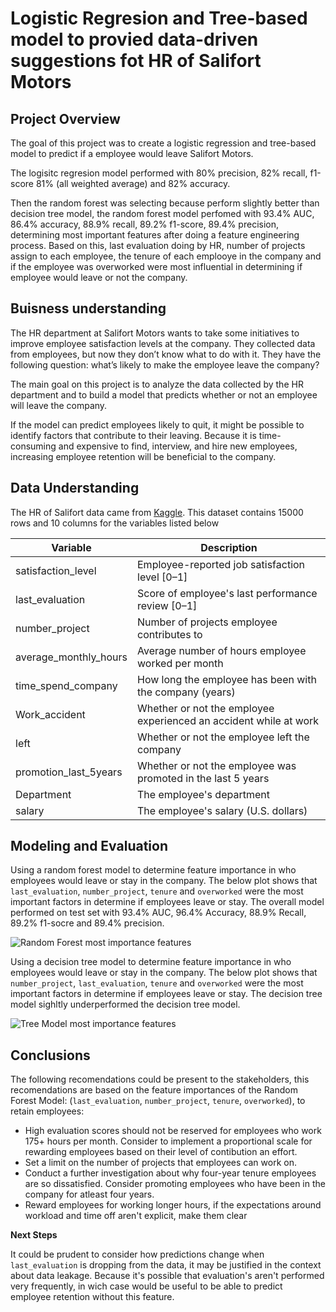 # Logistic Regresion and Tree-based model to provied data-driven suggestions fot HR of Salifort Motors

## Project Overview
The goal of this project was to create a logistic regression and tree-based model to predict if a employee would leave Salifort Motors. 

The logisitc regresion model performed with 80% precision, 82% recall, f1-score 81% (all weighted average) and 82% accuracy. 

Then the random forest was selecting because perform slightly better than decision tree model, the random forest model perfomed with 93.4% AUC, 86.4% accuracy, 88.9% recall, 89.2% f1-score, 89.4% precision, determining most important features after doing a feature engineering process. Based on this, last evaluation doing by HR, number of projects assign to each employee, the tenure of each emplooye in the company and if the employee was overworked were most influential in determining if employee would leave or not the company.


## Buisness understanding

The HR department at Salifort Motors wants to take some initiatives to improve employee satisfaction levels at the company. They collected data from employees, but now they don’t know what to do with it. They have the following question: what’s likely to make the employee leave the company?

The main goal on this project is to analyze the data collected by the HR department and to build a model that predicts whether or not an employee will leave the company.

If the model can predict employees likely to quit, it might be possible to identify factors that contribute to their leaving. Because it is time-consuming and expensive to find, interview, and hire new employees, increasing employee retention will be beneficial to the company.

## Data Understanding

The HR of Salifort data came from [Kaggle](https://www.kaggle.com/datasets/mfaisalqureshi/hr-analytics-and-job-prediction?select=HR_comma_sep.csv). This dataset contains 15000 rows and 10 columns for the variables listed below

Variable  |Description |
-----|-----|
satisfaction_level|Employee-reported job satisfaction level [0&ndash;1]|
last_evaluation|Score of employee's last performance review [0&ndash;1]|
number_project|Number of projects employee contributes to|
average_monthly_hours|Average number of hours employee worked per month|
time_spend_company|How long the employee has been with the company (years)
Work_accident|Whether or not the employee experienced an accident while at work
left|Whether or not the employee left the company
promotion_last_5years|Whether or not the employee was promoted in the last 5 years
Department|The employee's department
salary|The employee's salary (U.S. dollars)

## Modeling and Evaluation

Using a random forest model to determine feature importance in who employees would leave or stay in the company. The below plot shows that `last_evaluation`, `number_project`, `tenure` and `overworked` were the most important factors in determine if employees leave or stay. The overall model performed on test set with 93.4% AUC, 96.4% Accuracy, 88.9% Recall, 89.2% f1-socre and 89.4% precision.

![Random Forest most importance features](https://github.com/CameVibes/Project-SM/assets/134762914/a81abab6-4ace-4d01-9d1f-4e87384258bd)

Using a decision tree model to determine feature importance in who employees would leave or stay in the company. The below plot shows that `number_project`, `last_evaluation`, `tenure` and `overworked` were the most important factors in determine if employees leave or stay. The decision tree model sighltly underperformed the decision tree model.

![Tree Model most importance features](https://github.com/CameVibes/Project-SM/assets/134762914/6ee44d6b-4b54-4b5c-bd3d-c1ac2262b778)


## Conclusions

The following recomendations could be present to the stakeholders, this recomendations are based on the feature importances of the Random Forest Model: (`last_evaluation`, `number_project`, `tenure`, `overworked`), to retain employees:

* High evaluation scores should not be reserved for employees who work 175+ hours per month. Consider to implement a proportional scale for rewarding employees based on their level of contibution an effort. 
* Set a limit on the number of projects that employees can work on. 
* Conduct a further investigation about why four-year tenure employees are so dissatisfied. Consider promoting employees who have been in the company for atleast four years.
* Reward employees for working longer hours, if the expectations around workload and time off aren't explicit, make them clear

**Next Steps**

It could be prudent to consider how predictions change when `last_evaluation` is dropping from the data, it may be justified in the context about data leakage. Because it's possible that evaluation's aren't performed very frequently, in wich case would be useful to be able to predict employee retention without this feature.

